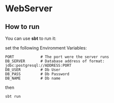# WebServer

## How to run
You can use **sbt** to run it:

set the following Environment Variables:

```
PORT     		# The port were the server runs
DB_SERVER		# Database address of format: jdbc:postgresql://ADDRESS:PORT
DB_USER			# Db User 
DB_PASS			# Db Password
DB_NAME			# Db name
```

then 

`sbt run`

